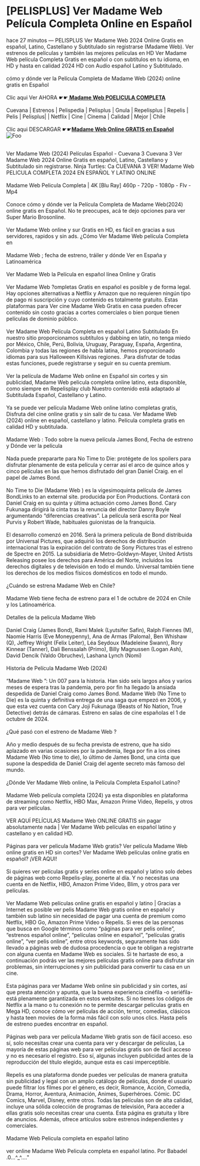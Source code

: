 <h1>[PELISPLUS] Ver Madame Web Película Completa Online en Español</h1>


<div class="list-description"><p>hace 27 minutos — PELISPLUS Ver Madame Web 2024 Online Gratis en español, Latino, Castellano y Subtitulado sin registrarse (Madame Web). Ver estrenos de películas y también las mejores películas en HD Ver Madame Web película Completa Gratis en español o con subtítulos en tu idioma, en HD y hasta en calidad 2024 HD con Audio español Latino y Subtitulado.<br><br>cómo y dónde ver la Película Completa de Madame Web (2024) online gratis en Español<br><br>Clic aqui Ver AHORA ☛☛<b><u><a href="https://cutt.ly/0w2ywlZe"> Madame Web POELICULA COMPLETA</a></u></b><br><br>Cuevana | Estrenos | Pelispedia | Pelisplus | Gnula | Repelisplus | Repelis | Pelis | Pelisplus| | Netflix | Cine | Cinema | Calidad | Mejor | Chile<br><br>Clic aqui DESCARGAR ☛☛<b><u><a href="https://cutt.ly/0w2ywlZe">Madame Web Online GRATIS en Español</a></u></b><br>
<img src="https://camo.githubusercontent.com/917e6ed5c302499242165dcc02bdbce85c075fd21b35918eb9c0b771855261b8/68747470733a2f2f7374617469632e7769787374617469632e636f6d2f6d656469612f6232343966395f61646163386637306662336634356238383639313639366337376465313866337e6d76322e676966" alt="Foo" style="max-width: 100%;">




<br>Ver Madame Web (2024) Películas Español - Cuevana 3 Cuevana 3 Ver Madame Web 2024 Online Gratis en español, Latino, Castellano y Subtitulado sin registrarse. Ninja Turtles: Ca CUEVANA 3 VER! Madame Web PELICULA COMPLETA 2024 EN ESPAÑOL Y LATINO ONLINE<br><br>Madame Web Pelicula Completa | 4K [Blu Ray] 460p - 720p - 1080p - Flv - Mp4<br><br>Conoce cómo y dónde ver la Película Completa de Madame Web(2024) online gratis en Español. No te preocupes, acá te dejo opciones para ver Super Mario Brosonline.<br><br>Ver Madame Web online y sur Gratis en HD, es fácil en gracias a sus servidores, rapidos y sin ads. ¿Cómo Ver Madame Web película Completa en<br><br>Madame Web ; fecha de estreno, tráiler y dónde Ver en España y Latinoamérica<br><br>Ver Madame Web la Película en español línea Online y Gratis<br><br>Ver Madame Web ?ompletas Gratis en español es posible y de forma legal. Hay opciones alternativas a Netflix y Amazon que no requieren ningún tipo de pago ni suscripción y cuyo contenido es totalmente gratuito. Estas plataformas para Ver cine Madame Web Gratis en casa pueden ofrecer contenido sin costo gracias a cortes comerciales o bien porque tienen películas de dominio público.<br><br>Ver Madame Web Película Completa en español Latino Subtitulado En nuestro sitio proporcionamos subtítulos y dabbing en latín, no tenga miedo por México, Chile, Perú, Bolivia, Uruguay, Paraguay, España, Argentina, Colombia y todas las regiones de habla latina, hemos proporcionado idiomas para sus Halloween Killsivas regiones. .Para disfrutar de todas estas funciones, puede registrarse y seguir en su cuenta premium.<br><br>Ver la película de Madame Web online en Español sin cortes y sin publicidad, Madame Web pelicula completa online latino, esta disponible, como siempre en Repelisplay club Nuestro contenido está adaptado al Subtitulada Español, Castellano y Latino.<br><br>Ya se puede ver película Madame Web online latino completas gratis, Disfruta del cine online gratis y sin salir de tu casa. Ver Madame Web (2024) online en español, castellano y latino. Película completa gratis en calidad HD y subtitulada.<br><br>Madame Web : Todo sobre la nueva película James Bond, Fecha de estreno y Dónde ver la película<br><br>Nada puede prepararte para No Time to Die: protégete de los spoilers para disfrutar plenamente de esta película y cerrar así el arco de quince años y cinco películas en las que hemos disfrutado del gran Daniel Craig. en el papel de James Bond.<br><br>No Time to Die (Madame Web ) es la vigesimoquinta película de James BondLinks to an external site. producida por Eon Productions. Contará con Daniel Craig en su quinta y última actuación como James Bond. Cary Fukunaga dirigirá la cinta tras la renuncia del director Danny Boyle argumentando “diferencias creativas”. La película será escrita por Neal Purvis y Robert Wade, habituales guionistas de la franquicia.<br><br>El desarrollo comenzó en 2016. Será la primera película de Bond distribuida por Universal Pictures, que adquirió los derechos de distribución internacional tras la expiración del contrato de Sony Pictures tras el estreno de Spectre en 2015. La subsidiaria de Metro-Goldwyn-Mayer, United Artists Releasing posee los derechos para América del Norte, incluidos los derechos digitales y de televisión en todo el mundo. Universal también tiene los derechos de los medios físicos domésticos en todo el mundo.<br><br>¿Cuándo se estrena Madame Web en Chile?<br><br>Madame Web tiene fecha de estreno para el 1 de octubre de 2024 en Chile y los Latinoamérica.<br><br>Detalles de la pelicula Madame Web<br><br>Daniel Craig (James Bond), Rami Malek (Lyutsifer Safin), Ralph Fiennes (M), Naomie Harris (Eve Moneypenny), Ana de Armas (Paloma), Ben Whishaw (Q), Jeffrey Wright (Felix Leiter), Léa Seydoux (Madeleine Swann), Rory Kinnear (Tanner), Dali Benssalah (Primo), Billy Magnussen (Logan Ash), David Dencik (Valdo Obruchev), Lashana Lynch (Nomi)<br><br>Historia de Película Madame Web (2024)<br><br>“Madame Web ”: Un 007 para la historia. Han sido seis largos años y varios meses de espera tras la pandemia, pero por fin ha llegado la ansiada despedida de Daniel Craig como James Bond. Madame Web (No Time to Die) es la quinta y definitiva entrega de una saga que empezó en 2006, y que esta vez cuenta con Cary Joji Fukunaga (Beasts of No Nation, True Detective) detrás de cámaras. Estreno en salas de cine españolas el 1 de octubre de 2024.<br><br>¿Qué pasó con el estreno de Madame Web ?<br><br>Año y medio después de su fecha prevista de estreno, que ha sido aplazado en varias ocasiones por la pandemia, llega por fin a los cines Madame Web (No time to die), lo último de James Bond, una cinta que supone la despedida de Daniel Craig del agente secreto más famoso del mundo.<br><br>¿Dónde Ver Madame Web online, la Película Completa Español Latino?<br><br>Madame Web película completa (2024) ya esta disponibles en plataforma de streaming como Netflix, HBO Max, Amazon Prime Video, Repelis, y otros para ver películas.<br><br>VER AQUÍ PELÍCULAS Madame Web ONLINE GRATIS sin pagar absolutamente nada | Ver Madame Web películas en español latino y castellano y en calidad HD.<br><br>Páginas para ver pelicula Madame Web gratis? Ver película Madame Web online gratis en HD sin cortes? Ver Madame Web películas online gratis en español? ¡VER AQUI!<br><br>Si quieres ver películas gratis y series online en español y latino solo debes de páginas web como Repelis-play, ponerte al día. Y no necesitas una cuenta en de Netflix, HBO, Amazon Prime Video, Blim, y otros para ver películas.<br><br>Ver Madame Web películas online gratis en español y latino | Gracias a Internet es posible ver pelis Madame Web gratis online en español y también sub latino sin necesidad de pagar una cuenta de premium como Netflix, HBO Go, Amazon Prime Video o Repelis. Si eres de las personas que busca en Google términos como “páginas para ver pelis online”, “estrenos español online”, “películas online en español”, “películas gratis online”, “ver pelis online”, entre otros keywords, seguramente has sido llevado a páginas web de dudosa procedencia o que te obligan a registrarte con alguna cuenta en Madame Web es sociales. Si te hartaste de eso, a continuación podrás ver las mejores películas gratis online para disfrutar sin problemas, sin interrupciones y sin publicidad para convertir tu casa en un cine.<br><br>Esta páginas para ver Madame Web online sin publicidad y sin cortes, así que presta atención y apunta, que la buena experiencia cinéfila -o seriéfila- está plenamente garantizada en estos websites. Si no tienes los códigos de Netflix a la mano o tu conexión no te permite descargar películas gratis en Mega HD, conoce cómo ver películas de acción, terror, comedias, clásicos y hasta teen movies de la forma más fácil con solo unos clics. Hasta pelis de estreno puedes encontrar en español.<br><br>Páginas web para ver película Madame Web gratis son de fácil acceso. eso sí, solo necesitas crear una cuenta para ver y descargar de películas, La mayoría de estas páginas web para ver películas gratis son de fácil acceso y no es necesario el registro. Eso sí, algunas incluyen publicidad antes de la reproducción del título elegido, aunque esta es casi imperceptible.<br><br>Repelis es una plataforma donde puedes ver películas de manera gratuita sin publicidad y legal con un amplio catálogo de películas, donde el usuario puede filtrar los filmes por el género, es decir, Romance, Acción, Comedia, Drama, Horror, Aventura, Animación, Animes, Superhéroes. Cómic. DC Comics, Marvel, Disney, entre otros. Todas las películas son de alta calidad, incluye una sólida colección de programas de televisión, Para acceder a ellas gratis solo necesitas crear una cuenta. Esta página es gratuita y libre de anuncios. Además, ofrece artículos sobre estrenos independientes y comerciales.<br><br>Madame Web Pelicula completa en español latino<br><br>ver online Madame Web Pelicula completa en español latino. Por Babadel .0...^_^...."</p></div>


